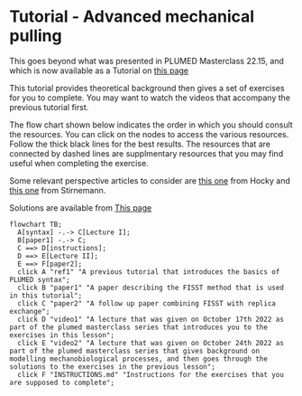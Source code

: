 # Tutorial - Advanced mechanical pulling

This goes beyond what was presented in PLUMED Masterclass 22.15, and which is now available as a Tutorial on [this page](https://www.plumed-tutorials.org/lessons/22/015/data/NAVIGATION.html)

This tutorial provides theoretical background then gives a set of exercises for you to complete. You may want to watch the videos that accompany the previous tutorial first.

The flow chart shown below indicates the order in which you should consult the resources.  You can click on the nodes to access the various resources.  Follow the thick black lines for the best results.  The resources that are connected by dashed lines are supplmentary resources that you may find useful when completing the exercise.

Some relevant perspective articles to consider are [this one](https://doi.org/10.1021/acs.jpcb.1c06330) from Hocky and [this one](https://doi.org/10.1021/acs.jpcb.1c10715) from Stirnemann.

Solutions are available from [This page](https://github.com/hockyg/plumed-tutorial-force2)


```mermaid
flowchart TB;
  A[syntax] -.-> C[Lecture I];
  B[paper1] -.-> C;
  C ==> D[instructions];
  D ==> E[Lecture II];
  E ==> F[paper2];
  click A "ref1" "A previous tutorial that introduces the basics of PLUMED syntax";
  click B "paper1" "A paper describing the FISST method that is used in this tutorial";
  click C "paper2" "A follow up paper combining FISST with replica exchange";
  click D "video1" "A lecture that was given on October 17th 2022 as part of the plumed masterclass series that introduces you to the exercises in this lesson";
  click E "video2" "A lecture that was given on October 24th 2022 as part of the plumed masterclass series that gives background on modelling mechanobiological processes, and then goes through the solutions to the exercises in the previous lesson";
  click F "INSTRUCTIONS.md" "Instructions for the exercises that you are supposed to complete";
```

